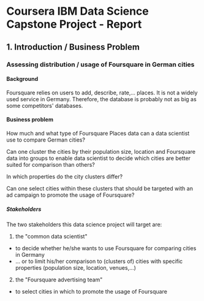 # Coursera IBM Data Science Capstone Project - Report

## 1. Introduction / Business Problem

### Assessing distribution / usage of Foursquare in German cities

#### Background
Foursquare relies on users to add, describe, rate,... places.
It is not a widely used service in Germany. Therefore, the database is probably not as big as some competitors' databases.

#### Business problem

How much and what type of Foursquare Places data can a data scientist use to compare German cities?

Can one cluster the cities by their population size, location and Foursquare data into groups to enable data scientist to decide which cities are better suited for comparison than others?

In which properties do the city clusters differ?

Can one select cities within these clusters that should be targeted with an ad campaign to promote the usage of Foursquare?

##### Stakeholders

The two stakeholders this data science project will target are:

1. the "common data scientist"
  * to decide whether he/she wants to use Foursquare for comparing cities in Germany
  * ... or to limit his/her comparison to (clusters of) cities with specific properties (population size, location, venues,...)
  
2. the "Foursquare advertising team"
  * to select cities in which to promote the usage of Foursquare
